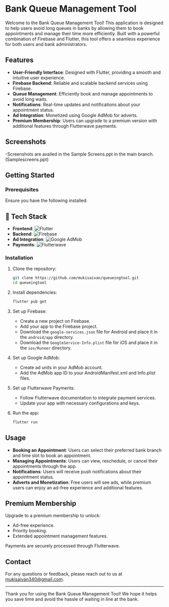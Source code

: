 # Bank Queue Management Tool

Welcome to the Bank Queue Management Tool! This application is designed to help users avoid long queues in banks by allowing them to book appointments and manage their time more efficiently. Built with a powerful combination of Firebase and Flutter, this tool offers a seamless experience for both users and bank administrators.

## Features

- **User-Friendly Interface**: Designed with Flutter, providing a smooth and intuitive user experience.
- **Firebase Backend**: Reliable and scalable backend services using Firebase.
- **Queue Management**: Efficiently book and manage appointments to avoid long waits.
- **Notifications**: Real-time updates and notifications about your appointment status.
- **Ad Integration**: Monetized using Google AdMob for adverts.
- **Premium Membership**: Users can upgrade to a premium version with additional features through Flutterwave payments.

## Screenshots

-Screenshots are availed in the Sample Screens.ppt in the main branch.
(Samplescreens.ppt)

## Getting Started

### Prerequisites

Ensure you have the following installed:

## 🚀 Tech Stack

- **Frontend**: ![Flutter](https://img.shields.io/badge/Flutter-%2302569B.svg?style=for-the-badge&logo=Flutter&logoColor=white)
- **Backend**: ![Firebase](https://img.shields.io/badge/Firebase-%23039BE5.svg?style=for-the-badge&logo=Firebase&logoColor=white)
- **Ad Integration**: ![Google AdMob](https://img.shields.io/badge/AdMob-%23EA4335.svg?style=for-the-badge&logo=AdMob&logoColor=white)
- **Payments**: ![Flutterwave](https://img.shields.io/badge/Flutterwave-%23001D3F.svg?style=for-the-badge&logo=Flutterwave&logoColor=white)


### Installation

1. Clone the repository:

    ```bash
    git clone https://github.com/mukisaivan/queueingtool.git
    cd queueingtool
    ```

2. Install dependencies:

    ```bash
    flutter pub get
    ```

3. Set up Firebase:

    - Create a new project on Firebase.
    - Add your app to the Firebase project.
    - Download the `google-services.json` file for Android and place it in the `android/app` directory.
    - Download the `GoogleService-Info.plist` file for iOS and place it in the `ios/Runner` directory.

4. Set up Google AdMob:

    - Create ad units in your AdMob account.
    - Add the AdMob app ID to your AndroidManifest.xml and Info.plist files.

5. Set up Flutterwave Payments:

    - Follow Flutterwave documentation to integrate payment services.
    - Update your app with necessary configurations and keys.

6. Run the app:

    ```bash
    flutter run
    ```

## Usage

- **Booking an Appointment**: Users can select their preferred bank branch and time slot to book an appointment.
- **Managing Appointments**: Users can view, reschedule, or cancel their appointments through the app.
- **Notifications**: Users will receive push notifications about their appointment status.
- **Adverts and Monetization**: Free users will see ads, while premium users can enjoy an ad-free experience and additional features.

## Premium Membership

Upgrade to a premium membership to unlock:

- Ad-free experience.
- Priority booking.
- Extended appointment management features.

Payments are securely processed through Flutterwave.



## Contact

For any questions or feedback, please reach out to us at mukisaivan340@gmail.com.

---

Thank you for using the Bank Queue Management Tool! We hope it helps you save time and avoid the hassle of waiting in line at the bank.
